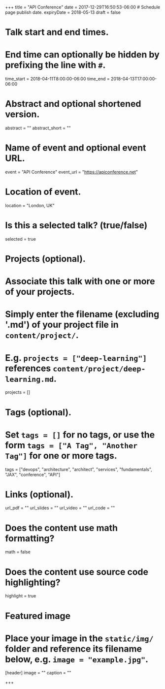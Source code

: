 +++
title = "API Conference"
date = 2017-12-29T16:50:53-06:00  # Schedule page publish date.
expiryDate = 2018-05-13
draft = false

# Talk start and end times.
#   End time can optionally be hidden by prefixing the line with `#`.
time_start = 2018-04-11T8:00:00-06:00
time_end = 2018-04-13T17:00:00-06:00

# Abstract and optional shortened version.
abstract = ""
abstract_short = ""

# Name of event and optional event URL.
event = "API Conference"
event_url = "https://apiconference.net"

# Location of event.
location = "London, UK"

# Is this a selected talk? (true/false)
selected = true

# Projects (optional).
#   Associate this talk with one or more of your projects.
#   Simply enter the filename (excluding '.md') of your project file in `content/project/`.
#   E.g. `projects = ["deep-learning"]` references `content/project/deep-learning.md`.
projects = []

# Tags (optional).
#   Set `tags = []` for no tags, or use the form `tags = ["A Tag", "Another Tag"]` for one or more tags.
tags = ["devops", "architecture", "architect", "services", "fundamentals", "JAX", "conference", "API"]

# Links (optional).
url_pdf = ""
url_slides = ""
url_video = ""
url_code = ""

# Does the content use math formatting?
math = false

# Does the content use source code highlighting?
highlight = true

# Featured image
# Place your image in the `static/img/` folder and reference its filename below, e.g. `image = "example.jpg"`.
[header]
image = ""
caption = ""

+++
